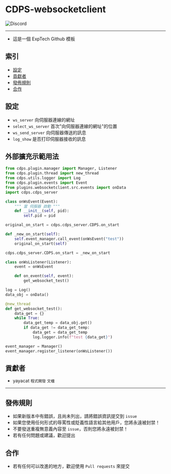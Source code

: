 # CDPS-websocketclient
<img alt="Discord" src="https://img.shields.io/discord/926545182407688273">

------

- 這是一個 ExpTech Github 模板

## 索引
  - [設定](#設定)
  - [貢獻者](#貢獻者)
  - [發佈規則](#發佈規則)
  - [合作](#合作)

## 設定
- `ws_server` 向伺服器連線的網址
- `select_ws_server` 首次"向伺服器連線的網址"的位置
- `ws_send_server` 向伺服器傳送的訊息
- `log_show` 是否打印伺服器接收的訊息

## 外部擴充示範用法
```py
from cdps.plugin.manager import Manager, Listener
from cdps.plugin.thread import new_thread
from cdps.utils.logger import Log
from cdps.plugin.events import Event
from plugins.websocketclient.src.events import onData
import cdps.cdps_server

class onWsEvent(Event):
    """ 當 伺服器 啟動 """
    def __init__(self, pid):
        self.pid = pid

original_on_start = cdps.cdps_server.CDPS.on_start

def _new_on_start(self):
    self.event_manager.call_event(onWsEvent("test"))
    original_on_start(self)

cdps.cdps_server.CDPS.on_start = _new_on_start

class onWsListener(Listener):
    event = onWsEvent

    def on_event(self, event):
        get_websocket_test()

log = Log()
data_obj = onData()

@new_thread
def get_websocket_test():
    data_get = {}
    while True:
        data_get_temp = data_obj.get()
        if data_get != data_get_temp:
            data_get = data_get_temp
            log.logger.info(f"test {data_get}")

event_manager = Manager()
event_manager.register_listener(onWsListener())
```

## 貢獻者
- yayacat `程式開發` `文檔`

------

## 發佈規則
- 如果新版本中有錯誤，且尚未列出，請將錯誤資訊提交到 ```issue```
- 如果您使用任何形式的辱罵性或貶義性語言給其他用戶，您將永遠被封禁！
- 不要發送重複無意義內容至 ```issue```，否則您將永遠被封禁！
- 若有任何問題或建議，歡迎提出

## 合作
- 若有任何可以改進的地方，歡迎使用 ```Pull requests``` 來提交
